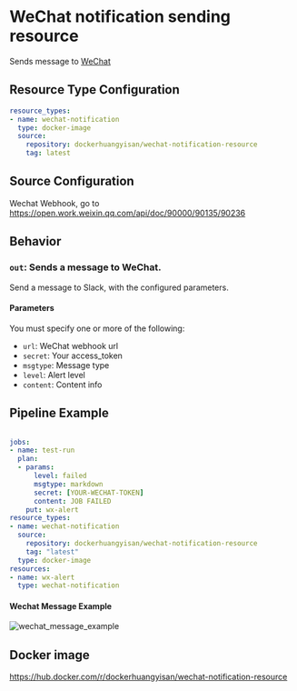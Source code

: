 WeChat notification sending resource
=================================

Sends message to [WeChat](https://weixin.qq.com/)

Resource Type Configuration
---------------------------
```yaml
resource_types:
- name: wechat-notification
  type: docker-image
  source:
    repository: dockerhuangyisan/wechat-notification-resource
    tag: latest
```

Source Configuration
---------------------------------

Wechat Webhook, go to
<https://open.work.weixin.qq.com/api/doc/90000/90135/90236>

Behavior
--------

### `out`: Sends a message to WeChat.

Send a message to Slack, with the configured parameters.

#### Parameters

You must specify one or more of the following:

- `url`:  WeChat webhook url
- `secret`: Your access_token
- `msgtype`: Message type
- `level`:  Alert level
- `content`: Content info

Pipeline Example
----------------

```yaml

jobs:
- name: test-run
  plan:
  - params:
      level: failed
      msgtype: markdown
      secret: [YOUR-WECHAT-TOKEN]
      content: JOB FAILED
    put: wx-alert
resource_types:
- name: wechat-notification
  source:
    repository: dockerhuangyisan/wechat-notification-resource
    tag: "latest"
  type: docker-image
resources:
- name: wx-alert
  type: wechat-notification
```

#### Wechat Message Example
![wechat_message_example](https://image.kirakirazone.com/image/wechat_message.png)



Docker image
---------------
https://hub.docker.com/r/dockerhuangyisan/wechat-notification-resource



